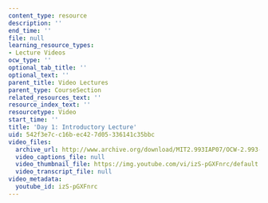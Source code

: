 ```yaml
---
content_type: resource
description: ''
end_time: ''
file: null
learning_resource_types:
- Lecture Videos
ocw_type: ''
optional_tab_title: ''
optional_text: ''
parent_title: Video Lectures
parent_type: CourseSection
related_resources_text: ''
resource_index_text: ''
resourcetype: Video
start_time: ''
title: 'Day 1: Introductory Lecture'
uid: 542f3e7c-c16b-ec42-7d05-336141c35bbc
video_files:
  archive_url: http://www.archive.org/download/MIT2.993IAP07/OCW-2.993-22Jan2007-pt1_300k.mp4
  video_captions_file: null
  video_thumbnail_file: https://img.youtube.com/vi/izS-pGXFnrc/default.jpg
  video_transcript_file: null
video_metadata:
  youtube_id: izS-pGXFnrc
---
```


